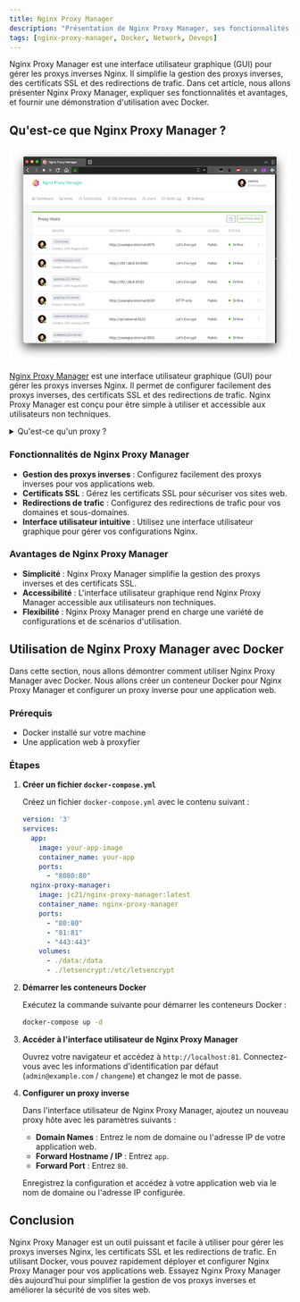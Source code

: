 ```yaml
---
title: Nginx Proxy Manager
description: "Présentation de Nginx Proxy Manager, ses fonctionnalités et ses avantages, ainsi qu'une démonstration d'utilisation avec Docker."
tags: [nginx-proxy-manager, Docker, Network, Devops]
---
```


Nginx Proxy Manager est une interface utilisateur graphique (GUI) pour gérer les proxys inverses Nginx. Il simplifie la gestion des proxys inverses, des certificats SSL et des redirections de trafic. Dans cet article, nous allons présenter Nginx Proxy Manager, expliquer ses fonctionnalités et avantages, et fournir une démonstration d'utilisation avec Docker.

<!--truncate-->

## Qu'est-ce que Nginx Proxy Manager ?

![Nginx Proxy Manager](/img/nginx-proxy-manager.png)

[Nginx Proxy Manager](https://nginxproxymanager.com/) est une interface utilisateur graphique (GUI) pour gérer les proxys inverses Nginx. Il permet de configurer facilement des proxys inverses, des certificats SSL et des redirections de trafic. Nginx Proxy Manager est conçu pour être simple à utiliser et accessible aux utilisateurs non techniques.

<details>
<summary>Qu'est-ce qu'un proxy ?</summary>

Un proxy, également connu sous le nom de proxy direct ou proxy de transfert, est un serveur qui agit comme un intermédiaire entre un client (par exemple, un utilisateur ou un appareil) et un serveur de destination sur Internet. Voici un aperçu détaillé de son fonctionnement :

1. **Interception des requêtes** : Lorsqu'un client souhaite accéder à une ressource sur Internet, il envoie une requête au proxy au lieu de se connecter directement au serveur de destination. Le proxy intercepte cette requête.

2. **Filtrage et sécurité** : Le proxy examine la requête pour s'assurer qu'elle respecte les politiques de sécurité et de filtrage définies par l'administrateur réseau. Il peut bloquer l'accès à certains sites web, filtrer les contenus inappropriés ou malveillants, et appliquer des règles de sécurité.

3. **Anonymisation** : Le proxy peut masquer l'adresse IP du client en utilisant sa propre adresse IP pour se connecter au serveur de destination. Cela permet de protéger l'identité et la confidentialité du client.

4. **Mise en cache** : Le proxy peut mettre en cache les réponses des serveurs de destination. Si un autre client demande la même ressource, le proxy peut fournir la réponse mise en cache, ce qui réduit la charge sur le serveur de destination et améliore les temps de réponse.

5. **Transmission de la requête** : Si la requête est autorisée, le proxy la transmet au serveur de destination en utilisant sa propre adresse IP. Le serveur de destination répond alors au proxy.

6. **Retour de la réponse** : Le proxy reçoit la réponse du serveur de destination, la filtre à nouveau si nécessaire, et la renvoie au client. Le client reçoit ainsi la réponse comme s'il avait directement communiqué avec le serveur de destination.

</details>

### Fonctionnalités de Nginx Proxy Manager

- **Gestion des proxys inverses** : Configurez facilement des proxys inverses pour vos applications web.
- **Certificats SSL** : Gérez les certificats SSL pour sécuriser vos sites web.
- **Redirections de trafic** : Configurez des redirections de trafic pour vos domaines et sous-domaines.
- **Interface utilisateur intuitive** : Utilisez une interface utilisateur graphique pour gérer vos configurations Nginx.

### Avantages de Nginx Proxy Manager

- **Simplicité** : Nginx Proxy Manager simplifie la gestion des proxys inverses et des certificats SSL.
- **Accessibilité** : L'interface utilisateur graphique rend Nginx Proxy Manager accessible aux utilisateurs non techniques.
- **Flexibilité** : Nginx Proxy Manager prend en charge une variété de configurations et de scénarios d'utilisation.

## Utilisation de Nginx Proxy Manager avec Docker

Dans cette section, nous allons démontrer comment utiliser Nginx Proxy Manager avec Docker. Nous allons créer un conteneur Docker pour Nginx Proxy Manager et configurer un proxy inverse pour une application web.

### Prérequis

- Docker installé sur votre machine
- Une application web à proxyfier

### Étapes

1. **Créer un fichier `docker-compose.yml`**

   Créez un fichier `docker-compose.yml` avec le contenu suivant :

   ```yaml
   version: '3'
   services:
     app:
       image: your-app-image
       container_name: your-app
       ports:
         - "8080:80"
     nginx-proxy-manager:
       image: jc21/nginx-proxy-manager:latest
       container_name: nginx-proxy-manager
       ports:
         - "80:80"
         - "81:81"
         - "443:443"
       volumes:
         - ./data:/data
         - ./letsencrypt:/etc/letsencrypt
   ```

2. **Démarrer les conteneurs Docker**

   Exécutez la commande suivante pour démarrer les conteneurs Docker :

   ```bash
   docker-compose up -d
   ```

3. **Accéder à l'interface utilisateur de Nginx Proxy Manager**

   Ouvrez votre navigateur et accédez à `http://localhost:81`. Connectez-vous avec les informations d'identification par défaut (`admin@example.com` / `changeme`) et changez le mot de passe.

4. **Configurer un proxy inverse**

   Dans l'interface utilisateur de Nginx Proxy Manager, ajoutez un nouveau proxy hôte avec les paramètres suivants :

   - **Domain Names** : Entrez le nom de domaine ou l'adresse IP de votre application web.
   - **Forward Hostname / IP** : Entrez `app`.
   - **Forward Port** : Entrez `80`.

   Enregistrez la configuration et accédez à votre application web via le nom de domaine ou l'adresse IP configurée.

## Conclusion

Nginx Proxy Manager est un outil puissant et facile à utiliser pour gérer les proxys inverses Nginx, les certificats SSL et les redirections de trafic. En utilisant Docker, vous pouvez rapidement déployer et configurer Nginx Proxy Manager pour vos applications web. Essayez Nginx Proxy Manager dès aujourd'hui pour simplifier la gestion de vos proxys inverses et améliorer la sécurité de vos sites web.
